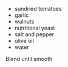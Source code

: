 - sundried tomatoes
- garlic
- walnuts
- nutritional yeast
- salt and pepper
- olive oil
- water

Blend until smooth